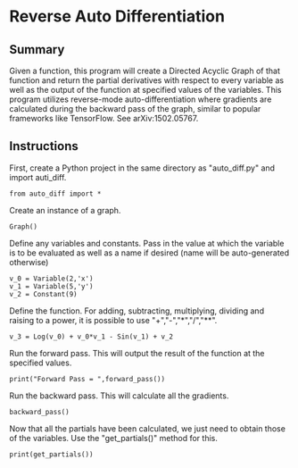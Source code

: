 # Reverse Auto Differentiation

## Summary
Given a function, this program will create a Directed Acyclic Graph of that function and return the partial derivatives with respect to every variable as well as the output of the function at specified values of the variables. This program utilizes reverse-mode auto-differentiation where gradients are calculated during the backward pass of the graph, similar to popular frameworks like TensorFlow. See arXiv:1502.05767.

## Instructions
First, create a Python project in the same directory as "auto_diff.py" and import auti_diff.
```
from auto_diff import *
```
Create an instance of a graph.
```
Graph()
```
Define any variables and constants. Pass in the value at which the variable is to be evaluated as well as a name if desired (name will be auto-generated otherwise)
```
v_0 = Variable(2,'x')
v_1 = Variable(5,'y')
v_2 = Constant(9)
```
Define the function. For adding, subtracting, multiplying, dividing and raising to a power, it is possible to use "+","-","*","/","**".
```
v_3 = Log(v_0) + v_0*v_1 - Sin(v_1) + v_2
```
Run the forward pass. This will output the result of the function at the specified values.
```
print("Forward Pass = ",forward_pass())
```
Run the backward pass. This will calculate all the gradients.
```
backward_pass()
```
Now that all the partials have been calculated, we just need to obtain those of the variables. Use the "get_partials()" method for this.
```
print(get_partials())
```
